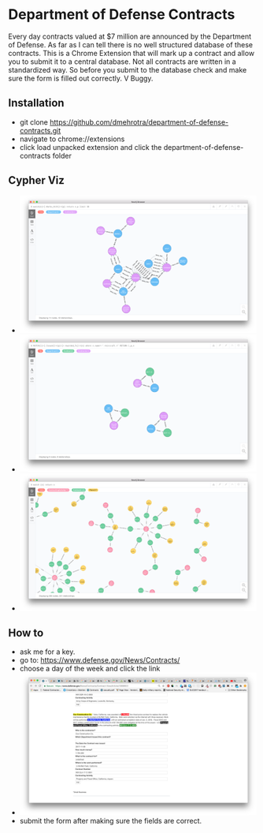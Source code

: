 # Department of Defense Contracts

Every day contracts valued at $7 million are announced by the Department of Defense. As far as I can tell there is no well structured database of these contracts. This is a Chrome Extension that will mark up a contract and allow you to submit it to a central database. Not all contracts are written in a standardized way. So before you submit to the database check and make sure the form is filled out correctly.   V Buggy.

## Installation
  - git clone https://github.com/dmehrotra/department-of-defense-contracts.git 
  - navigate to chrome://extensions
  - click load unpacked extension and click the department-of-defense-contracts folder

## Cypher Viz
- ![You should see something like this](./1.png "Logo Title Text 1")
- ![You should see something like this](./2.png "Logo Title Text 1")
- ![You should see something like this](./3.png "Logo Title Text 1")


## How to
   - ask me for a key.  
   - go to: https://www.defense.gov/News/Contracts/
   - choose a day of the week and click the link
   - ![You should see something like this](./ext.png "Logo Title Text 1")
   - submit the form after making sure the fields are correct. 


